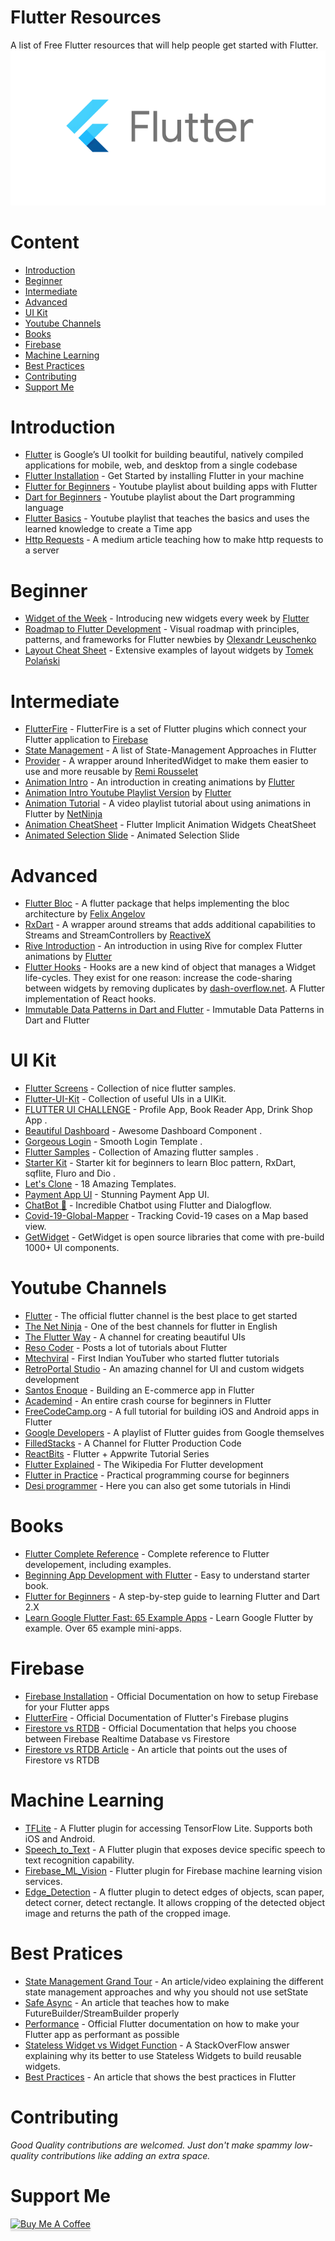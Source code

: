 # Flutter Resources
A list of Free Flutter resources that will help people get started with Flutter.
![Flutter](flutter.png)

# Content
- [Introduction](#introduction)
- [Beginner](#beginner)
- [Intermediate](#intermediate)
- [Advanced](#advanced)
- [UI Kit](#ui-kit)
- [Youtube Channels](#youtube-channels)
- [Books](#books)
- [Firebase](#firebase)
- [Machine Learning](#machine-learning)
- [Best Practices](#bestPractices)
- [Contributing](#contributing)
- [Support Me](#support-me)

# Introduction
- [Flutter](https://flutter.dev/) is Google’s UI toolkit for building beautiful, natively compiled applications for mobile, web, and desktop from a single codebase
- [Flutter Installation](https://flutter.dev/docs/get-started/install) - Get Started by installing Flutter in your machine
- [Flutter for Beginners](https://www.youtube.com/watch?v=fmPmrJGbb6w&list=PLlxmoA0rQ-Lw6tAs2fGFuXGP13-dWdKsB) - Youtube playlist about building apps with Flutter
- [Dart for Beginners](https://www.youtube.com/watch?v=5rtujDjt50I&list=PLlxmoA0rQ-LyHW9voBdNo4gEEIh0SjG-q) - Youtube playlist about the Dart programming language
- [Flutter Basics](https://www.youtube.com/watch?v=1ukSR1GRtMU&list=PL4cUxeGkcC9jLYyp2Aoh6hcWuxFDX6PBJ) - Youtube playlist that teaches the basics and uses the learned knowledge to create a Time app
- [Http Requests](https://medium.com/swlh/how-to-make-http-requests-in-flutter-d12e98ee1cef) - A medium article teaching how to make http requests to a server

# Beginner
- [Widget of the Week](https://www.youtube.com/playlist?list=PLjxrf2q8roU23XGwz3Km7sQZFTdB996iG) - Introducing new widgets every week by [Flutter](https://www.youtube.com/c/flutterdev)
- [Roadmap to Flutter Development](https://github.com/olexale/flutter_roadmap) - Visual roadmap with principles, patterns, and frameworks for Flutter newbies by [Olexandr Leuschenko](https://github.com/olexale)
- [Layout Cheat Sheet](https://medium.com/flutter-community/flutter-layout-cheat-sheet-5363348d037e) - Extensive examples of layout widgets by [Tomek Polański](https://github.com/tomaszpolanski)

# Intermediate
- [FlutterFire](https://firebase.flutter.dev/docs/overview/) - FlutterFire is a set of Flutter plugins which connect your Flutter application to [Firebase](https://firebase.google.com/)
- [State Management](https://flutter.dev/docs/development/data-and-backend/state-mgmt/options) - A list of State-Management Approaches in Flutter
- [Provider](https://pub.dev/packages/provider) - A wrapper around InheritedWidget to make them easier to use and more reusable by [Remi Rousselet](https://github.com/rrousselGit)
- [Animation Intro](https://flutter.dev/docs/development/ui/animations) - An introduction in creating animations by [Flutter](https://flutter.dev/)
- [Animation Intro Youtube Playlist Version](https://www.youtube.com/watch?v=GXIJJkq_H8g&list=PLjxrf2q8roU2v6UqYlt_KPaXlnjbYySua) by [Flutter](https://www.youtube.com/c/flutterdev)
- [Animation Tutorial](https://www.youtube.com/watch?v=OtrWXLfGtqE&list=PL4cUxeGkcC9gP1qg8yj-Jokef29VRCLt1) - A video playlist tutorial about using animations in Flutter by [NetNinja](https://www.youtube.com/channel/UCW5YeuERMmlnqo4oq8vwUpg)
- [Animation CheatSheet](https://codesearchonline.com/index.php/flutter-implicit-animation/) - Flutter Implicit Animation Widgets CheatSheet
- [Animated Selection Slide](https://github.com/sbilketay/animated_selection_slide/blob/master/README.md) - Animated Selection Slide

# Advanced 
- [Flutter Bloc](https://pub.dev/packages/flutter_bloc) - A flutter package that helps implementing the bloc architecture by [Felix Angelov](https://github.com/felangel/)
- [RxDart](https://pub.dev/packages/rxdart) - A wrapper around streams that adds additional capabilities to Streams and StreamControllers by [ReactiveX](https://github.com/ReactiveX)
- [Rive Introduction](https://www.youtube.com/watch?v=6QZy5sYozVI) - An introduction in using Rive for complex Flutter animations by [Flutter](https://www.youtube.com/c/flutterdev)
- [Flutter Hooks](https://pub.dev/packages/flutter_hooks) - Hooks are a new kind of object that manages a Widget life-cycles. They exist for one reason: increase the code-sharing between widgets by removing duplicates by [dash-overflow.net](https://pub.dev/publishers/dash-overflow.net/packages). A Flutter implementation of React hooks.  
- [Immutable Data Patterns in Dart and Flutter](https://dart-academy.cdn.ampproject.org/c/s/dart.academy/immutable-data-patterns-in-dart-and-flutter/amp/) - Immutable Data Patterns in Dart and Flutter


# UI Kit<a name="uiKit"></a>
- [Flutter Screens](https://github.com/samarthagarwal/FlutterScreens) - Collection of nice flutter samples.
- [Flutter-UI-Kit](https://github.com/iampawan/Flutter-UI-Kit) - Collection of useful UIs in a UIKit.
- [FLUTTER UI CHALLENGE](https://github.com/tomialagbe/flutter_ui_challenges) - Profile App, Book Reader App, Drink Shop App .
- [Beautiful Dashboard](https://github.com/Ivaskuu/dashboard) - Awesome Dashboard Component .
- [Gorgeous Login](https://github.com/huextrat/TheGorgeousLogin) - Smooth Login Template .
- [Flutter Samples](https://github.com/diegoveloper/flutter-samples) - Collection of Amazing flutter samples .
- [Starter Kit](https://github.com/KingWu/flutter_starter_kit) - Starter kit for beginners to learn Bloc pattern, RxDart, sqflite, Fluro and Dio .
- [Let's Clone](https://github.com/javico2609/flutter-challenges) - 18 Amazing Templates.
- [Payment App UI](https://github.com/longhoang2984/flutter_payment_app_ui) - Stunning Payment App UI.
- [ChatBot 🤖](https://github.com/aniketambore/ChatbotSpirit-Codebase) - Incredible Chatbot using Flutter and Dialogflow.
- [Covid-19-Global-Mapper](https://github.com/aniketambore/Covid-19-Global-Mapper-Flutter-Dart-Project-) - Tracking Covid-19 cases on a Map based view.
- [GetWidget](https://github.com/ionicfirebaseapp/getwidget) - GetWidget is open source libraries that come with pre-build 1000+ UI components.

# Youtube Channels<a name="ytChannels"></a>
- [Flutter](https://www.youtube.com/c/flutterdev) - The official flutter channel is the best place to get started
- [The Net Ninja](https://www.youtube.com/c/TheNetNinja) - One of the best channels for flutter in English
- [The Flutter Way](https://www.youtube.com/channel/UCJm7i4g4z7ZGcJA_HKHLCVw) - A channel for creating beautiful UIs
- [Reso Coder](https://www.youtube.com/c/ResoCoder) - Posts a lot of tutorials about Flutter
- [Mtechviral](https://www.youtube.com/c/MTechViral) - First Indian YouTuber who started flutter tutorials
- [RetroPortal Studio](https://www.youtube.com/channel/UCW2ATgwtNrsBrE-piE2TIrA) - An amazing channel for UI and custom widgets development
- [Santos Enoque](https://www.youtube.com/watch?v=Dy_zBF6rJFc&list=PLmnT6naTGy2SC82FMSCrvZNogg5T1H7iF) - Building an E-commerce app in Flutter
- [Academind](https://www.youtube.com/watch?v=x0uinJvhNxI) - An entire crash course for beginners in Flutter
- [FreeCodeCamp.org](https://www.youtube.com/watch?v=pTJJsmejUOQ) - A full tutorial for building iOS and Android apps in Flutter
- [Google Developers](https://www.youtube.com/watch?v=fq4N0hgOWzU&list=PLOU2XLYxmsIJ7dsVN4iRuA7BT8XHzGtCr) - A playlist of Flutter guides from Google themselves
- [FilledStacks](https://www.youtube.com/c/FilledStacks/playlists) - A Channel for Flutter Production Code
- [ReactBits](https://www.youtube.com/c/ReactBits/playlists) - Flutter + Appwrite Tutorial Series
- [Flutter Explained](https://www.youtube.com/c/FlutterExplained) - The Wikipedia For Flutter development
- [Flutter in Practice](https://www.youtube.com/playlist?list=PLhXZp00uXBk5TSY6YOdmpzp1yG3QbFvrN) - Practical programming course for beginners
- [Desi programmer](https://www.youtube.com/c/DesiProgrammer) - Here you can also get some tutorials in Hindi

# Books<a name="books"></a>
- [Flutter Complete Reference](https://fluttercompletereference.com/) - Complete reference to Flutter developement, including examples.
- [Beginning App Development with Flutter](https://www.amazon.com/Beginning-App-Development-Flutter-Cross-Platform/dp/1484251806) - Easy to understand starter book.
- [Flutter for Beginners](https://www.amazon.com/Flutter-Beginners-introductory-cross-platform-applications/dp/1788996089) - A step-by-step guide to learning Flutter and Dart 2.X
- [Learn Google Flutter Fast: 65 Example Apps](https://www.amazon.com/Learn-Google-Flutter-Fast-Example/dp/1092297375) - Learn Google Flutter by example. Over 65 example mini-apps.

# Firebase<a name="firebase"></a>
- [Firebase Installation](https://firebase.google.com/docs/flutter/setup?platform=android) - Official Documentation on how to setup Firebase for your Flutter apps
- [FlutterFire](https://firebase.flutter.dev/docs/overview/) - Official Documentation of Flutter's Firebase plugins
- [Firestore vs RTDB](https://firebase.google.com/docs/database/rtdb-vs-firestore) - Official Documentation that helps you choose between Firebase Realtime Database vs Firestore
- [Firestore vs RTDB Article](https://medium.com/zero-equals-false/firebase-cloud-firestore-v-s-firebase-realtime-database-931d4265d4b0) - An article that points out the uses of Firestore vs RTDB

# Machine Learning<a name="machineLearning"></a>
- [TFLite](https://pub.dev/packages/tflite) - A Flutter plugin for accessing TensorFlow Lite. Supports both iOS and Android.
- [Speech_to_Text](https://pub.dev/packages/speech_to_text) - A Flutter plugin that exposes device specific speech to text recognition capability.
- [Firebase_ML_Vision](https://pub.dev/packages/firebase_ml_vision) - Flutter plugin for Firebase machine learning vision services.
- [Edge_Detection](https://pub.dev/packages/edge_detection) - A flutter plugin to detect edges of objects, scan paper, detect corner, detect rectangle. It allows cropping of the detected object image and returns the path of the cropped image.

# Best Pratices<a name="bestPractices"></a>
- [State Management Grand Tour](https://fireship.io/lessons/flutter-state-management-guide/) - An article/video explaining the different state management approaches and why you should not use setState
- [Safe Async](https://recipes.tst.sh/docs/architecture/safe-async.html) - An article that teaches how to make FutureBuilder/StreamBuilder properly
- [Performance](https://flutter.dev/docs/perf/rendering/best-practices) - Official Flutter documentation on how to make your Flutter app as performant as possible
- [Stateless Widget vs Widget Function](https://stackoverflow.com/questions/53234825/what-is-the-difference-between-functions-and-classes-to-create-reusable-widgets) - A StackOverFlow answer explaining why its better to use Stateless Widgets to build reusable widgets.
- [Best Practices](https://medium.com/flutter-community/flutter-best-practices-and-tips-7c2782c9ebb5) - An article that shows the best practices in Flutter

# Contributing
*Good Quality contributions are welcomed. Just don't make spammy low-quality contributions like adding an extra space.*

# Support Me
<a href="https://www.buymeacoffee.com/resource" target="_blank"><img src="https://www.buymeacoffee.com/assets/img/custom_images/orange_img.png" alt="Buy Me A Coffee" style="height: 41px !important;width: 174px !important;box-shadow: 0px 3px 2px 0px rgba(190, 190, 190, 0.5) !important;-webkit-box-shadow: 0px 3px 2px 0px rgba(190, 190, 190, 0.5) !important;" ></a>
